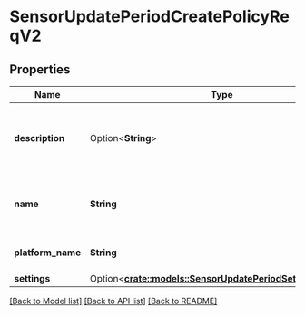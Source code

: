 # SensorUpdatePeriodCreatePolicyReqV2

## Properties

Name | Type | Description | Notes
------------ | ------------- | ------------- | -------------
**description** | Option<**String**> | The description to use when creating the policy | [optional]
**name** | **String** | The name to use when creating the policy |
**platform_name** | **String** | The name of the platform |
**settings** | Option<[**crate::models::SensorUpdatePeriodSettingsReqV2**](sensor_update.SettingsReqV2.md)> |  | [optional]

[[Back to Model list]](../README.md#documentation-for-models) [[Back to API list]](../README.md#documentation-for-api-endpoints) [[Back to README]](../README.md)
